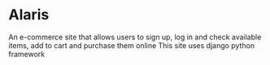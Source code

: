 # Alaris
An e-commerce site that allows users to sign up, log in and check available items, add to cart and purchase them online
This site uses django python framework
